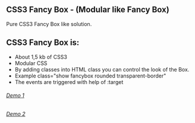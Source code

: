 CSS3 Fancy Box - (Modular like Fancy Box)
-----
Pure CSS3 Fancy Box like solution.

CSS3 Fancy Box is:
---------------------

  * About 1,5 kb of CSS3
  * Modular CSS 
  * By adding classes into HTML class you can control the look of the Box.
  * Example class="show fancybox rounded transparent-border"
  * The events are triggered with help of :target
  
###### [Demo 1](http://dl.dropbox.com/u/2111778/CSS3-Fancy-Box/CSS-BoxModel1.html)

###### [Demo 2](http://dl.dropbox.com/u/2111778/CSS3-Fancy-Box/CSS-BoxModel2.html)

	